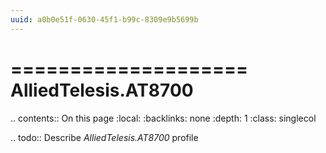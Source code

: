 ```yaml
---
uuid: a0b0e51f-0630-45f1-b99c-8309e9b5699b
---
```



====================
AlliedTelesis.AT8700
====================

.. contents:: On this page
    :local:
    :backlinks: none
    :depth: 1
    :class: singlecol

.. todo::
    Describe *AlliedTelesis.AT8700* profile

